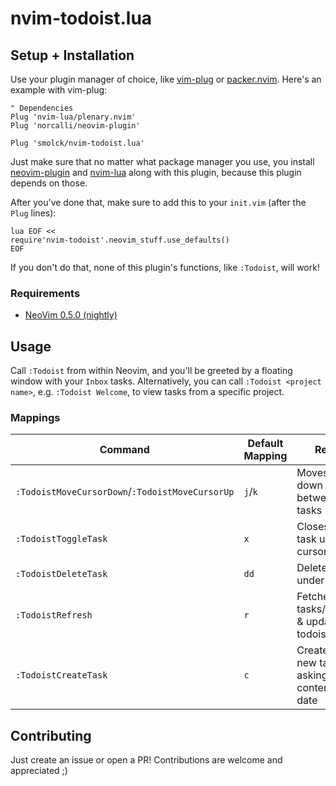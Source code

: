 # nvim-todoist.lua

## Setup + Installation

Use your plugin manager of choice, like [vim-plug](junegunn/vim-plug) or
[packer.nvim](wbthomason/packer.nvim). Here's an example with vim-plug:

```vim
" Dependencies
Plug 'nvim-lua/plenary.nvim'
Plug 'norcalli/neovim-plugin'

Plug 'smolck/nvim-todoist.lua'
```

Just make sure that no matter what package manager you use, you install
[neovim-plugin](https://github.com/norcalli/neovim-plugin) and [nvim-lua](https://github.com/nvim-lua/plenary.nvim) along with this plugin, because this plugin depends on those.

After you've done that, make sure to add this to your `init.vim` (after the `Plug` lines):

```vim
lua EOF <<
require'nvim-todoist'.neovim_stuff.use_defaults()
EOF
```

If you don't do that, none of this plugin's functions, like `:Todoist`, will work!

### Requirements
* [NeoVim 0.5.0 (nightly)](https://github.com/neovim/neovim/releases/tag/nightly)

## Usage

Call `:Todoist` from within Neovim, and you'll be greeted by a floating window with your `Inbox` tasks. Alternatively, you can call `:Todoist <project name>`, e.g. `:Todoist Welcome`, to view tasks from a specific project.

### Mappings
| Command                                         | Default Mapping | Result                                                 |
|-------------------------------------------------|-----------------|--------------------------------------------------------|
| `:TodoistMoveCursorDown`/`:TodoistMoveCursorUp` | `j`/`k`         | Moves up and down between tasks                        |
| `:TodoistToggleTask`                            | `x`             | Closes/opens task under cursor                         |
| `:TodoistDeleteTask`                            | `dd`            | Deletes task under cursor                              |
| `:TodoistRefresh`                               | `r`             | Fetches latest tasks/projects & updates todoist buffer |
| `:TodoistCreateTask`                            | `c`             | Creates a new task after asking for content & date     |


## Contributing

Just create an issue or open a PR! Contributions are welcome and appreciated ;)